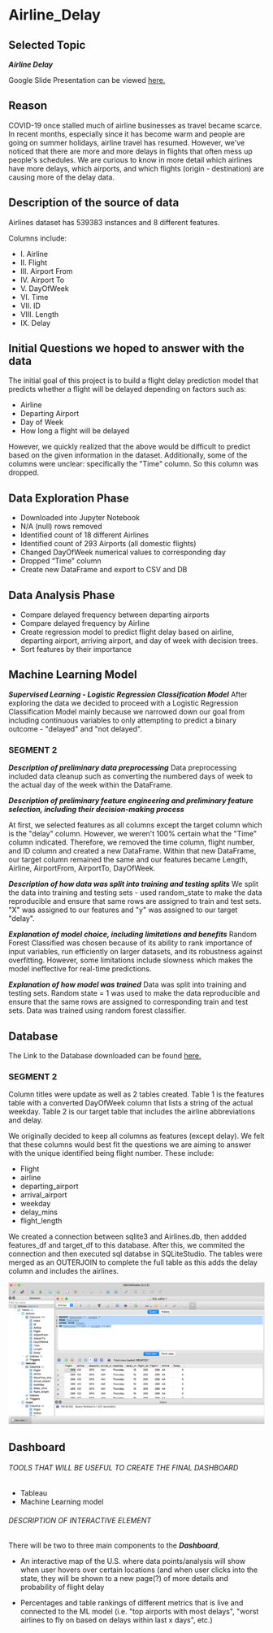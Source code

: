 # Airline_Delay

## Selected Topic

***Airline Delay***

Google Slide Presentation can be viewed [here.](https://docs.google.com/presentation/d/1Gdb_rvwP0_uNhjOWyThWgazxaziDxe8qXib3i6_Qr8g/edit#slide=id.g13c2af1fd4b_2_26144)

## Reason
COVID-19 once stalled much of airline businesses as travel became scarce. In recent months, especially since it has become warm and people are going on summer holidays, airline travel has resumed. However, we've noticed that there are more and more delays in flights that often mess up people's schedules. We are curious to know in more detail which airlines have more delays, which airports, and which flights (origin - destination) are causing more of the delay data.

## Description of the source of data
Airlines dataset has 539383 instances and 8 different features. 

Columns include: 
- I. Airline 
- II. Flight 
- III. Airport From 
- IV. Airport To 
- V. DayOfWeek 
- VI. Time
- VII. ID
- VIII. Length 
- IX. Delay

## Initial Questions we hoped to answer with the data
The initial goal of this project is to build a flight delay prediction model that predicts whether a flight will be delayed depending on factors such as: 

- Airline
- Departing Airport
- Day of Week 
- How long a flight will be delayed

However, we quickly realized that the above would be difficult to predict based on the given information in the dataset. Additionally, some of the columns were unclear: specifically the "Time" column. So this column was dropped. 

## Data Exploration Phase

- Downloaded into Jupyter Notebook
- N/A (null) rows removed
- Identified count of 18 different Airlines
- Identified count of 293 Airports (all domestic flights)
- Changed DayOfWeek numerical values to corresponding day 
- Dropped “Time” column
- Create new DataFrame and export to CSV and DB


## Data Analysis Phase

- Compare delayed frequency between departing airports 
- Compare delayed frequency by Airline 
- Create regression model to predict flight delay based on airline, departing airport, arriving airport, and day of week with decision trees. 
- Sort features by their importance 

## Machine Learning Model 

***Supervised Learning - Logistic Regression Classification Model***
After exploring the data we decided to proceed with a Logistic Regression Classification Model  mainly because we narrowed down our goal from including continuous variables to only attempting to predict a binary outcome - "delayed" and "not delayed". 

### SEGMENT 2

***Description of preliminary data preprocessing***
Data preprocessing included data cleanup such as converting the numbered days of week to the actual day of the week within the DataFrame. 

***Description of preliminary feature engineering and preliminary feature selection, including their decision-making process***

At first, we selected features as all columns except the target column which is the "delay" column. However, we weren't 100% certain what the "Time" column indicated. Therefore, we removed the time column, flight number, and ID column and created a new DataFrame. Within that new DataFrame, our target column remained the same and our features became Length, Airline, AirportFrom, AirportTo, DayOfWeek.

***Description of how data was split into training and testing splits***
We split the data into training and testing sets - used random_state to make the data reproducible and ensure that same rows are assigned to train and test sets. "X" was assigned to our features and "y" was assigned to our target "delay".


***Explanation of model choice, including limitations and benefits***
Random Forest Classified was chosen because of its ability to rank importance of input variables, run efficiently on larger datasets, and its robustness against overfitting. However, some limitations include slowness which makes the model ineffective for real-time predictions. 

***Explanation of how model was trained***
Data was split into training and testing sets. Random state = 1 was used to make the data reproducible and ensure that the same rows are assigned to corresponding train and test sets. Data was trained using random forest classifier.

## Database

The Link to the Database downloaded can be found [here.](https://www.kaggle.com/datasets/jimschacko/airlines-dataset-to-predict-a-delay?datasetId=2285093&group=owned)

### SEGMENT 2

Column titles were update as well as 2 tables created. Table 1 is the features table with a converted DayOfWeek column that lists a string of the actual weekday. Table 2 is our target table that includes the airline abbreviations and delay. 

We originally decided to keep all columns as features (except delay). We felt that these columns would best fit the questions we are aiming to answer with the unique identified being flight number. These include: 
- Flight
- airline
- departing_airport
- arrival_airport
- weekday
- delay_mins
- flight_length

 We created a connection between sqlite3 and Airlines.db, then addded features_df and target_df to this database. After this, we commited the connection and then executed sql databse in SQLiteStudio. The tables were merged as an OUTERJOIN to complete the full table as this adds the delay column and includes the airlines. 

![airlines_db_join.png](airlines_db_join.png)

## Dashboard

###### TOOLS THAT WILL BE USEFUL TO CREATE THE FINAL DASHBOARD
- Tableau
- Machine Learning model

###### DESCRIPTION OF INTERACTIVE ELEMENT

There will be two to three main components to the ***Dashboard***, 
- An interactive map of the U.S. where data points/analysis will show when user hovers over certain locations (and when user clicks into the state, they will be shown to a new page(?) of more details and probability of flight delay

- Percentages and table rankings of different metrics that is live and connected to the ML model (i.e. "top airports with most delays", "worst airlines to fly on based on delays within last x days", etc.)

